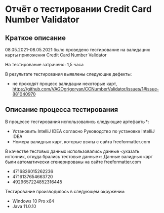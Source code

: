# Отчёт о тестировании Credit Card Number Validator

## Краткое описание

08.05.2021-08.05.2021 было проведено тестирование на валидацию карты приложения Credit Card Number Validator

На тестирование затрачено: 1,5 часа

В результате тестирования выявлены следующие дефекты:
* не проходят процесс валидации некоторые карт, https://github.com/VAGOgrigoryan/CCNumberValidator/issues/1#issue-881040970

## Описание процесса тестирования

В процессе тестирования использовались следующие артефакты*:
* Установить IntelliJ IDEA согласно Руководство по установке IntelliJ IDEA
* Номера валидных карт, которые взяты с сайта freeformatter.com


В качестве тестовых данных использовались данные <указать источник, откуда брались тестовые данные>:
Данные валидных карт были автоматически сгенерированы на сайте freeformatter.com
* 4716826015262236
* 4716137654663720
* 4929657224852316445

Тестирование производилось в следующем окружении:
* Windows 10 Pro x64
* Java 11.0.10